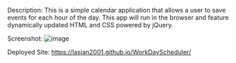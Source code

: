 Description:
This is a simple calendar application that allows a user to save events for each hour of the day. This app will run in the browser and feature dynamically updated HTML and CSS powered by jQuery.

 Screenshot:
![image](https://user-images.githubusercontent.com/65573897/87235215-895cd400-c39f-11ea-8864-38125fc3bfcf.png)




 Deployed Site:
https://lasjan2001.github.io/WorkDayScheduler/

 
